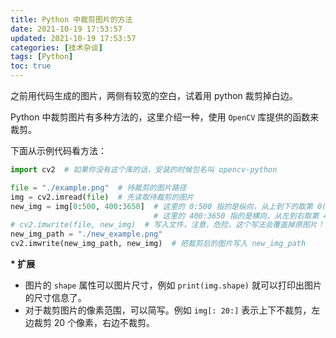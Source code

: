 ```yaml
---
title: Python 中裁剪图片的方法
date: 2021-10-19 17:53:57
updated: 2021-10-19 17:53:57
categories: [技术杂谈]
tags: [Python]
toc: true
---
```


之前用代码生成的图片，两侧有较宽的空白，试着用 python 裁剪掉白边。

Python 中裁剪图片有多种方法的，这里介绍一种，使用 `OpenCV` 库提供的函数来裁剪。

下面从示例代码看方法：

<!--more-->

```python
import cv2  # 如果你没有这个库的话，安装的时候包名叫 opencv-python

file = "./example.png"  # 待裁剪的图片路径
img = cv2.imread(file)  # 先读取待裁剪的图片
new_img = img[0:500, 400:3650]  # 这里的 0:500 指的是纵向，从上到下的取第 0(含) - 500(不含) 的像素，其余的裁减掉；
                                # 这里的 400:3650 指的是横向，从左到右取第 400(含) - 3650(不含) 个像素，其余的裁减掉。
# cv2.imwrite(file, new_img)  # 写入文件，注意，危险，这个写法会覆盖掉原图片！
new_img_path = "./new_example.png"
cv2.imwrite(new_img_path, new_img)  # 把裁剪后的图片写入 new_img_path
```



**\* 扩展**

* 图片的 `shape` 属性可以图片尺寸，例如 `print(img.shape)` 就可以打印出图片的尺寸信息了。
* 对于裁剪图片的像素范围，可以简写。例如 `img[: 20:]`  表示上下不裁剪，左边裁剪 20 个像素，右边不裁剪。